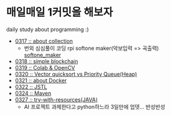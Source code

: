 # 매일매일 1커밋을 해보자
daily study about programming :)
- [0317 :: about collection](/200317/0317.md)
  - 번외 심심풀이 코딩 rpi softone maker(악보입력 => 곡출력) [softone_maker](/200317/makesomenoise.md)
- [0318 :: simple blockchain](/200318/0318.md)
- [0319 :: Colab & OpenCV](/200319/0319.md)
- [0320 :: Vector quicksort vs Priority Queue(Heap)](/200320/0320.md)
- [0321 :: about Docker](/200321/0321.md)
- [0322 :: JSTL](/200322/0322.md)
- [0324 :: Maven](/200324/0324.md)
- [0327 :: try-with-resources(JAVA)](/200327/0327.md)
  - AI 프로젝트 과제한다고 python하느라 3일만에 업뎃... 반성반성
